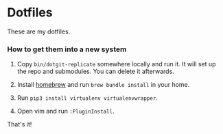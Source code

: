 Dotfiles
========

These are my dotfiles.

### How to get them into a new system

1. Copy `bin/dotgit-replicate` somewhere locally and run it. It will set up the repo and submodules. You can delete it afterwards.

2. Install [homebrew](brew.sh) and run `brew bundle install` in your home.

3. Run `pip3 install virtualenv virtualenvwrapper`.

4. Open vim and run `:PluginInstall`.

That's it!

